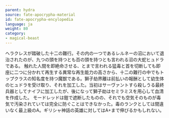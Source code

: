 ```yaml
---
parent: hydra
source: fate-apocrypha-material
id: fate-apocrypha-encylopedia
language: ja
weight: 80
category:
- magical-beast
---
```


ヘラクレスが踏破した十二の難行。その内の一つであるレルネーの沼において退治されたのが、九つの頭を持つとも百の頭を持つとも言われる沼の大蛇ヒュドラである。
触れた人間を即絶命させる、とまで言われる猛毒と首を切断しても即座に二つに分かれて再生する異常な再生能力の高さから、十二の難行の中でもトップクラスの知名度を持つ魔獣である。獅子劫界離は前払いの報酬として幼生体のヒュドラを受け取り、それを加工した。当初はサーヴァントすら殺しうる最終兵器としてナイフに加工したが、後になって獅子劫はセミラミスを用心して血清を作成した。
モードレッドは鎧で遮断したものの、それでも空気そのものが毒気で汚染されていては完全に防ぐことはできなかった。毒のランクとしては間違いなく最上級のA。ギリシャ神話の英雄に対してはA+まで伸びるかもしれない。
